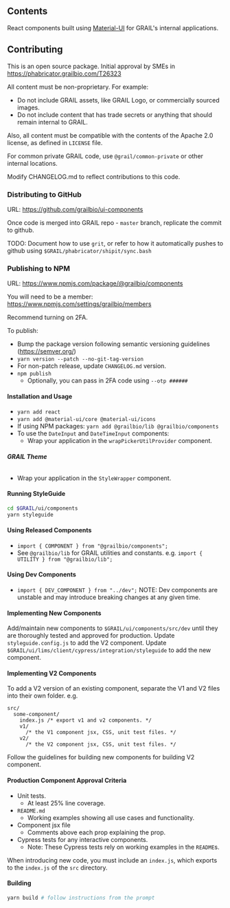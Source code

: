 ## Contents

React components built using [Material-UI](https://material-ui.com/getting-started/installation/) for GRAIL's internal applications.

## Contributing

This is an open source package. Initial approval by SMEs in https://phabricator.grailbio.com/T26323

All content must be non-proprietary. For example:

- Do not include GRAIL assets, like GRAIL Logo, or commercially sourced images.
- Do not include content that has trade secrets or anything that should remain internal to GRAIL.

Also, all content must be compatible with the contents of the Apache 2.0 license, as defined in `LICENSE` file.

For common private GRAIL code, use `@grail/common-private` or other internal locations.

Modify CHANGELOG.md to reflect contributions to this code.

### Distributing to GitHub

URL: https://github.com/grailbio/ui-components

Once code is merged into GRAIL repo - `master` branch, replicate the commit to github.

TODO: Document how to use `grit`, or refer to how it automatically pushes to github using
`$GRAIL/phabricator/shipit/sync.bash`

### Publishing to NPM

URL: https://www.npmjs.com/package/@grailbio/components

You will need to be a member:
https://www.npmjs.com/settings/grailbio/members

Recommend turning on 2FA.

To publish:

- Bump the package version following semantic versioning guidelines (https://semver.org/)
- `yarn version --patch --no-git-tag-version`
- For non-patch release, update `CHANGELOG.md` version.
- `npm publish`
  - Optionally, you can pass in 2FA code using `--otp ######`

#### **Installation and Usage**

- `yarn add react`
- `yarn add @material-ui/core @material-ui/icons`
- If using NPM packages: `yarn add @grailbio/lib @grailbio/components`
- To use the `DateInput` and `DateTimeInput` components:
  - Wrap your application in the `wrapPickerUtilProvider` component.

###### **GRAIL Theme**

- Wrap your application in the `StyleWrapper` component.

#### **Running StyleGuide**

```bash
cd $GRAIL/ui/components
yarn styleguide
```

#### **Using Released Components**

- `import { COMPONENT } from "@grailbio/components";`
- See `@grailbio/lib` for GRAIL utilities and constants. e.g. `import { UTILITY } from "@grailbio/lib";`

#### **Using Dev Components**

- `import { DEV_COMPONENT } from "../dev";`
  NOTE: Dev components are unstable and may introduce breaking changes at any given time.

#### **Implementing New Components**

Add/maintain new components to `$GRAIL/ui/components/src/dev` until they are thoroughly tested and approved
for production.
Update `styleguide.config.js` to add the V2 component.
Update `$GRAIL/ui/lims/client/cypress/integration/styleguide` to add the new component.

#### **Implementing V2 Components**

To add a V2 version of an existing component, separate the V1 and V2 files into their own folder.
e.g.

```
src/
  some-component/
    index.js /* export v1 and v2 components. */
    v1/
      /* the V1 component jsx, CSS, unit test files. */
    v2/
      /* the V2 component jsx, CSS, unit test files. */
```

Follow the guidelines for building new components for building V2 component.

#### **Production Component Approval Criteria**

- Unit tests.
  - At least 25% line coverage.
- `README.md`
  - Working examples showing all use cases and functionality.
- Component jsx file
  - Comments above each prop explaining the prop.
- Cypress tests for any interactive components.
  - Note: These Cypress tests rely on working examples in the `README`s.

When introducing new code, you must include an `index.js`, which exports to the
`index.js` of the `src` directory.

#### **Building**

```bash
yarn build # follow instructions from the prompt
```
